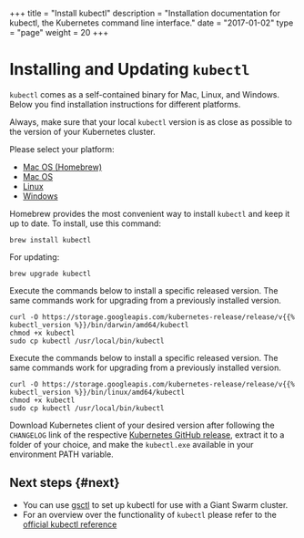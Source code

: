 +++
title = "Install kubectl"
description = "Installation documentation for kubectl, the Kubernetes command line interface."
date = "2017-01-02"
type = "page"
weight = 20
+++

# Installing and Updating `kubectl`

`kubectl` comes as a self-contained binary for Mac, Linux, and Windows. Below you find installation instructions for different platforms.

Always, make sure that your local `kubectl` version is as close as possible to the version of your Kubernetes cluster.

Please select your platform:

<ul class="nav nav-tabs">
  <li role="presentation" class="active"><a href="#install-mac-brew" data-toggle="tab">Mac OS (Homebrew)</a></li>
  <li role="presentation"><a href="#install-mac" data-toggle="tab">Mac OS</a></li>
  <li role="presentation"><a href="#install-linux" data-toggle="tab">Linux</a></li>
  <li role="presentation"><a href="#install-win" data-toggle="tab">Windows</a></li>
</ul>


<div class="tab-content clearfix">
<div class="tab-pane active" id="install-mac-brew">

  <p>Homebrew provides the most convenient way to install <code>kubectl</code> and keep it up to date. To install, use this command:</p>

  <pre><code class="language-nohighlight">brew install kubectl</code></pre>

  <p>For updating:</p>

  <pre><code class="language-nohighlight">brew upgrade kubectl</code></pre>

</div>
<div class="tab-pane" id="install-mac">

  <p>Execute the commands below to install a specific released version. The same commands work for upgrading from a previously installed version.</p>

  <pre><code class="language-nohighlight">curl -O https://storage.googleapis.com/kubernetes-release/release/v{{% kubectl_version %}}/bin/darwin/amd64/kubectl
chmod +x kubectl
sudo cp kubectl /usr/local/bin/kubectl</code></pre>

</div>
<div class="tab-pane" id="install-linux">

  <p>Execute the commands below to install a specific released version. The same commands work for upgrading from a previously installed version.</p>

  <pre><code class="language-nohighlight">curl -O https://storage.googleapis.com/kubernetes-release/release/v{{% kubectl_version %}}/bin/linux/amd64/kubectl
chmod +x kubectl
sudo cp kubectl /usr/local/bin/kubectl</code></pre>

</div>
<div class="tab-pane" id="install-win">

  <p>Download Kubernetes client of your desired version after following the <code>CHANGELOG</code> link of the respective <a href="https://github.com/kubernetes/kubernetes/releases">Kubernetes GitHub release</a>, extract it to a folder of your choice, and make the <code>kubectl.exe</code> available in your environment PATH variable.</p>

</div>
</div>

## Next steps {#next}

- You can use [gsctl](https://docs.giantswarm.io/reference/gsctl/#configuration) to set up kubectl for use with a Giant Swarm cluster.
- For an overview over the functionality of `kubectl` please refer to the [official kubectl reference](http://kubernetes.io/docs/user-guide/kubectl-overview/)
